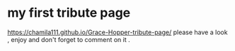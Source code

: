 # my first tribute page
 https://chamila111.github.io/Grace-Hopper-tribute-page/
please have a look , enjoy and don't forget to comment on it .
